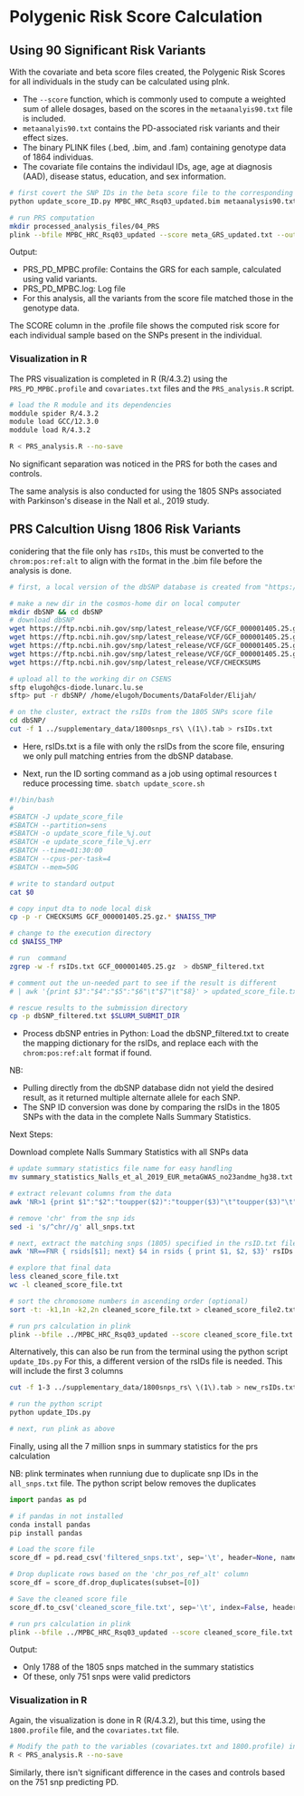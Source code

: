 # Polygenic Risk Score Calculation
## Using 90 Significant Risk Variants
With the covariate and beta score files created, the Polygenic Risk Scores for all individuals in the study can be calculated using plnk. 

- The ```--score``` function, which is commonly used to compute a weighted sum of allele dosages, based on the scores in the ```metaanalyis90.txt``` file is included.
- ```metaanalyis90.txt``` contains the PD-associated risk variants and their effect sizes.
- The binary PLINK files (.bed, .bim, and .fam) containing genotype data of 1864 individuas.
- The covariate file contains the individaul IDs, age, age at diagnosis (AAD), disease status, education, and sex information.

```bash
# first covert the SNP IDs in the beta score file to the corresponding SNP IDs in the .bim file
python update_score_ID.py MPBC_HRC_Rsq03_updated.bim metaanalysis90.txt meta_GRS_updated.txt

# run PRS computation
mkdir processed_analysis_files/04_PRS
plink --bfile MPBC_HRC_Rsq03_updated --score meta_GRS_updated.txt --out processed_analysis_files/04_PRS/PRS_PD_MPBC
```

Output:
- PRS_PD_MPBC.profile: Contains the GRS for each sample, calculated using valid variants.
- PRS_PD_MPBC.log: Log file
- For this analysis, all the variants from the score file matched those in the genotype data.

The SCORE column in the .profile file shows the computed risk score for each individual sample based on the SNPs present in the individual.

### Visualization in R
The PRS visualization is completed in R (R/4.3.2) using the ```PRS_PD_MPBC.profile``` and ```covariates.txt``` files and the ```PRS_analysis.R``` script.

```bash
# load the R module and its dependencies
moddule spider R/4.3.2
module load GCC/12.3.0
moddule load R/4.3.2

R < PRS_analysis.R --no-save
```

No significant separation was noticed in the PRS for both the cases and controls.

The same analysis is also conducted for using the 1805 SNPs associated with Parkinson's disease in the Nall et al., 2019 study. 

## PRS Calcultion Uisng 1806 Risk Variants
conidering that the file only has ```rsIDs```, this must be converted to the ```chrom:pos:ref:alt``` to align with the format in the .bim file before the analysis is done. 

```bash
# first, a local version of the dbSNP database is created from "https://ftp.ncbi.nih.gov/snp/latest_release/VCF/"

# make a new dir in the cosmos-home dir on local computer
mkdir dbSNP && cd dbSNP
# download dbSNP
wget https://ftp.ncbi.nih.gov/snp/latest_release/VCF/GCF_000001405.25.gz
wget https://ftp.ncbi.nih.gov/snp/latest_release/VCF/GCF_000001405.25.gz.md5
wget https://ftp.ncbi.nih.gov/snp/latest_release/VCF/GCF_000001405.25.gz.tbi
wget https://ftp.ncbi.nih.gov/snp/latest_release/VCF/GCF_000001405.25.gz.tbi.md5
wget https://ftp.ncbi.nih.gov/snp/latest_release/VCF/CHECKSUMS

# upload all to the working dir on CSENS
sftp elugoh@cs-diode.lunarc.lu.se
sftp> put -r dbSNP/ /home/elugoh/Documents/DataFolder/Elijah/

# on the cluster, extract the rsIDs from the 1805 SNPs score file
cd dbSNP/
cut -f 1 ../supplementary_data/1800snps_rs\ \(1\).tab > rsIDs.txt
```
- Here, rsIDs.txt is a file with only the rsIDs from the score file, ensuring we only pull matching entries from the dbSNP database.

- Next, run the ID sorting command as a job using optimal resources t reduce processing time.
```sbatch update_score.sh```

```bash
#!/bin/bash
#
#SBATCH -J update_score_file
#SBATCH --partition=sens
#SBATCH -o update_score_file_%j.out
#SBATCH -e update_score_file_%j.err
#SBATCH --time=01:30:00
#SBATCH --cpus-per-task=4
#SBATCH --mem=50G

# write to standard output 
cat $0

# copy input dta to node local disk
cp -p -r CHECKSUMS GCF_000001405.25.gz.* $NAISS_TMP

# change to the execution directory
cd $NAISS_TMP

# run  command
zgrep -w -f rsIDs.txt GCF_000001405.25.gz  > dbSNP_filtered.txt

# comment out the un-needed part to see if the result is different
# | awk '{print $3":"$4":"$5":"$6"\t"$7"\t"$8}' > updated_score_file.txt

# rescue results to the submission directory
cp -p dbSNP_filtered.txt $SLURM_SUBMIT_DIR
```

- Process dbSNP entries in Python: Load the dbSNP_filtered.txt to create the mapping dictionary for the rsIDs, and replace each with the ```chrom:pos:ref:alt``` format if found.


NB: 
- Pulling directly from the dbSNP database didn not yield the desired result, as it returned multiple alternate allele for each SNP. 
- The SNP ID conversion was done by comparing the rsIDs in the 1805 SNPs with the data in the complete Nalls Summary Statistics.

Next Steps:

Download complete Nalls Summary Statistics with all SNPs data

```bash
# update summary statistics file name for easy handling
mv summary_statistics_Nalls_et_al_2019_EUR_metaGWAS_no23andme_hg38.txt updated_score_file.txt

# extract relevant columns from the data
awk 'NR>1 {print $1":"$2":"toupper($2)":"toupper($3)"\t"toupper($3)"\t"$8"\t"$16}' updated_score_file.txt > all_snps.txt

# remove 'chr' from the snp ids
sed -i 's/^chr//g' all_snps.txt

# next, extract the matching snps (1805) specified in the rsID.txt file above
awk 'NR==FNR { rsids[$1]; next} $4 in rsids { print $1, $2, $3}' rsIDs.txt all_snps.txt > fcleaned_score_file.txt

# explore that final data
less cleaned_score_file.txt
wc -l cleaned_score_file.txt

# sort the chromosome numbers in ascending order (optional)
sort -t: -k1,1n -k2,2n cleaned_score_file.txt > cleaned_score_file2.txt
```

```bash
# run prs calculation in plink
plink --bfile ../MPBC_HRC_Rsq03_updated --score cleaned_score_file.txt --out 1800/1800
```

Alternatively, this can also be run from the terminal using the python script ```update_IDs.py```
For this, a different version of the rsIDs file is needed. This will include the first 3 columns

```bash
cut -f 1-3 ../supplementary_data/1800snps_rs\ \(1\).tab > new_rsIDs.txt

# run the python script
python update_IDs.py

# next, run plink as above
```

Finally, using all the 7 million snps in summary statistics for the prs calculation

NB: plink terminates when runniung due to duplicate snp IDs in the ```all_snps.txt``` file. 
The python script below removes the duplicates

```python
import pandas as pd

# if pandas in not installed
conda install pandas 
pip install pandas

# Load the score file
score_df = pd.read_csv('filtered_snps.txt', sep='\t', header=None, names=[])

# Drop duplicate rows based on the 'chr_pos_ref_alt' column
score_df = score_df.drop_duplicates(subset=[0])

# Save the cleaned score file
score_df.to_csv('cleaned_score_file.txt', sep='\t', index=False, header=False)
```

```bash
# run prs calculation in plink
plink --bfile ../MPBC_HRC_Rsq03_updated --score cleaned_score_file.txt --out 1800/1800
```

Output: 
- Only 1788 of the 1805 snps matched in the summary statistics
- Of these, only 751 snps were valid predictors

### Visualization in R
Again, the visualization is done in R (R/4.3.2), but this time, using the ```1800.profile``` file, and the ```covariates.txt``` file.

```bash
# Modify the path to the variables (covariates.txt and 1800.profile) in the script as necessary
R < PRS_analysis.R --no-save
```
Similarly, there isn't significant difference in the cases and controls based on the 751 snp predicting PD.  

